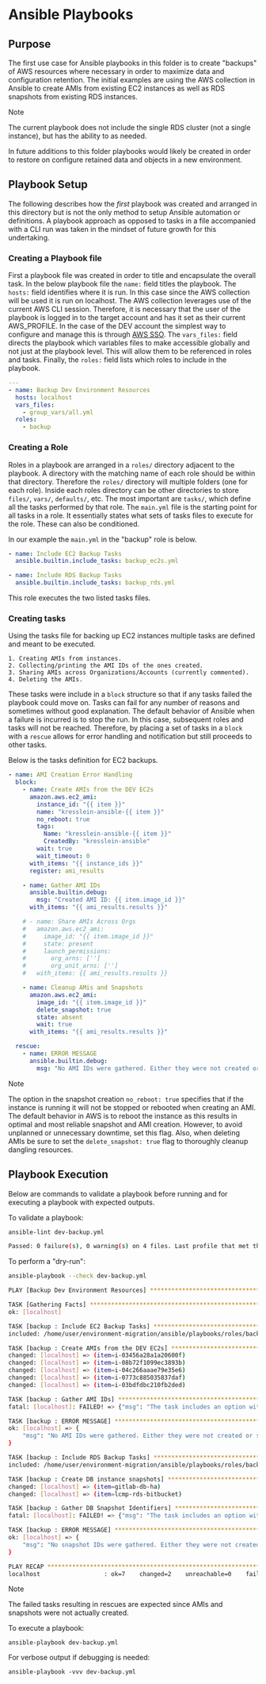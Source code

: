 # Ansible Playbooks

## Purpose

The first use case for Ansible playbooks in this folder is to create "backups" of AWS resources where necessary in order to maximize data and configuration retention. The initial examples are using the AWS collection in Ansible to create AMIs from existing EC2 instances as well as RDS snapshots from existing RDS instances. 

> [!NOTE]
> The current playbook does not include the single RDS cluster (not a single instance), but has the ability to as needed. 

In future additions to this folder playbooks would likely be created in order to restore on configure retained data and objects in a new environment. 

## Playbook Setup

The following describes how the *first* playbook was created and arranged in this directory but is not the only method to setup Ansible automation or definitions. A playbook approach as opposed to tasks in a file accompanied with a CLI run was taken in the mindset of future growth for this undertaking. 

### Creating a Playbook file

First a playbook file was created in order to title and encapsulate the overall task. In the below playbook file the `name:` field titles the playbook. The `hosts:` field identifies where it is run. In this case since the AWS collection will be used it is run on localhost. The AWS collection leverages use of the current AWS CLI session. Therefore, it is necessary that the user of the playbook is logged in to the target account and has it set as their current AWS_PROFILE. In the case of the DEV account the simplest way to configure and manage this is through [AWS SSO](https://docs.aws.amazon.com/cli/latest/userguide/cli-configure-sso.html#sso-configure-profile-token-auto-sso). The `vars_files:` field directs the playbook which variables files to make accessible globally and not just at the playbook level. This will allow them to be referenced in roles and tasks. Finally, the `roles:` field lists which roles to include in the playbook. 

```yaml title="dev-backup.yml"
---
- name: Backup Dev Environment Resources
  hosts: localhost
  vars_files:
    - group_vars/all.yml
  roles:
    - backup
```

### Creating a Role

Roles in a playbook are arranged in a `roles/` directory adjacent to the playbook. A directory with the matching name of each role should be within that directory. Therefore the `roles/` directory will multiple folders (one for each role). Inside each roles directory can be other directories to store `files/`, `vars/`, `defaults/`, etc. The most important are `tasks/`, which define all the tasks performed by that role. The `main.yml` file is the starting point for all tasks in a role. It essentially states what sets of tasks files to execute for the role. These can also be conditioned. 

In our example the `main.yml` in the "backup" role is below.

```yaml title="main.yml"
- name: Include EC2 Backup Tasks
  ansible.builtin.include_tasks: backup_ec2s.yml

- name: Include RDS Backup Tasks
  ansible.builtin.include_tasks: backup_rds.yml
```

This role executes the two listed tasks files.

### Creating tasks

Using the tasks file for backing up EC2 instances multiple tasks are defined and meant to be executed.

    1. Creating AMIs from instances.
    2. Collecting/printing the AMI IDs of the ones created.
    3. Sharing AMIs across Organizations/Accounts (currently commented).
    4. Deleting the AMIs.

These tasks were include in a `block` structure so that if any tasks failed the playbook could move on. Tasks can fail for any number of reasons and sometimes without good explanation. The default behavior of Ansible when a failure is incurred is to stop the run. In this case, subsequent roles and tasks will not be reached. Therefore, by placing a set of tasks in a `block` with a `rescue` allows for error handling and notification but still proceeds to other tasks. 

Below is the tasks definition for EC2 backups.

```yaml title="backup_ec2s.yml"
- name: AMI Creation Error Handling
  block:
    - name: Create AMIs from the DEV EC2s
      amazon.aws.ec2_ami:
        instance_id: "{{ item }}"
        name: "kresslein-ansible-{{ item }}"
        no_reboot: true
        tags:
          Name: "kresslein-ansible-{{ item }}"
          CreatedBy: "kresslein-ansible"
        wait: true
        wait_timeout: 0
      with_items: "{{ instance_ids }}"
      register: ami_results

    - name: Gather AMI IDs
      ansible.builtin.debug:
        msg: "Created AMI ID: {{ item.image_id }}"
      with_items: "{{ ami_results.results }}"

    # - name: Share AMIs Across Orgs
    #   amazon.aws.ec2_ami:
    #     image_id: "{{ item.image_id }}"
    #     state: present
    #     launch_permissions:
    #       org_arns: ['']
    #       org_unit_arns: ['']
    #   with_items: {{ ami_results.results }}

    - name: Cleanup AMis and Snapshots
      amazon.aws.ec2_ami:
        image_id: "{{ item.image_id }}"
        delete_snapshot: true
        state: absent
        wait: true
      with_items: "{{ ami_results.results }}"

  rescue:
    - name: ERROR MESSAGE
      ansible.builtin.debug:
        msg: "No AMI IDs were gathered. Either they were not created or something went wrong."
```

> [!NOTE]
> The option in the snapshot creation `no_reboot: true` specifies that if the instance is running it will not be stopped or rebooted when creating an AMI. The default behavior in AWS is to reboot the instance as this results in optimal and most reliable snapshot and AMI creation. However, to avoid unplanned or unnecessary downtime, set this flag. 
> Also, when deleting AMIs be sure to set the `delete_snapshot: true` flag to thoroughly cleanup dangling resources.

## Playbook Execution

Below are commands to validate a playbook before running and for executing a playbook with expected outputs. 

To validate a playbook:

```bash
ansible-lint dev-backup.yml

Passed: 0 failure(s), 0 warning(s) on 4 files. Last profile that met the validation criteria was 'production'.
```

To perform a "dry-run":

```bash
ansible-playbook --check dev-backup.yml

PLAY [Backup Dev Environment Resources] ******************************************************************************************************************************************************************************************************************************************************************************************

TASK [Gathering Facts] ***********************************************************************************************************************************************************************************************************************************************************************************************************
ok: [localhost]

TASK [backup : Include EC2 Backup Tasks] *****************************************************************************************************************************************************************************************************************************************************************************************
included: /home/user/environment-migration/ansible/playbooks/roles/backup/tasks/backup_ec2s.yml for localhost

TASK [backup : Create AMIs from the DEV EC2s] ************************************************************************************************************************************************************************************************************************************************************************************
changed: [localhost] => (item=i-03456a28a1a20600f)
changed: [localhost] => (item=i-08b72f1099ec3893b)
changed: [localhost] => (item=i-04c266aaae79e35e6)
changed: [localhost] => (item=i-0773c885035837daf)
changed: [localhost] => (item=i-03bdfdbc210fb2ded)

TASK [backup : Gather AMI IDs] ***************************************************************************************************************************************************************************************************************************************************************************************************
fatal: [localhost]: FAILED! => {"msg": "The task includes an option with an undefined variable. The error was: 'dict object' has no attribute 'image_id'. 'dict object' has no attribute 'image_id'\n\nThe error appears to be in '/home/user/environment-migration/ansible/playbooks/roles/backup/tasks/backup_ec2s.yml': line 16, column 7, but may\nbe elsewhere in the file depending on the exact syntax problem.\n\nThe offending line appears to be:\n\n\n    - name: Gather AMI IDs\n      ^ here\n"}

TASK [backup : ERROR MESSAGE] ****************************************************************************************************************************************************************************************************************************************************************************************************
ok: [localhost] => {
    "msg": "No AMI IDs were gathered. Either they were not created or something went wrong."
}

TASK [backup : Include RDS Backup Tasks] *****************************************************************************************************************************************************************************************************************************************************************************************
included: /home/user/environment-migration/ansible/playbooks/roles/backup/tasks/backup_rds.yml for localhost

TASK [backup : Create DB instance snapshots] *************************************************************************************************************************************************************************************************************************************************************************************
changed: [localhost] => (item=gitlab-db-ha)
changed: [localhost] => (item=lcmp-rds-bitbucket)

TASK [backup : Gather DB Snapshot Identifiers] ***********************************************************************************************************************************************************************************************************************************************************************************
fatal: [localhost]: FAILED! => {"msg": "The task includes an option with an undefined variable. The error was: 'dict object' has no attribute 'db_snapshot_identifier'. 'dict object' has no attribute 'db_snapshot_identifier'\n\nThe error appears to be in '/home/user/environment-migration/ansible/playbooks/roles/backup/tasks/backup_rds.yml': line 12, column 7, but may\nbe elsewhere in the file depending on the exact syntax problem.\n\nThe offending line appears to be:\n\n\n    - name: Gather DB Snapshot Identifiers\n      ^ here\n"}

TASK [backup : ERROR MESSAGE] ****************************************************************************************************************************************************************************************************************************************************************************************************
ok: [localhost] => {
    "msg": "No snapshot IDs were gathered. Either they were not created or something went wrong."
}

PLAY RECAP ***********************************************************************************************************************************************************************************************************************************************************************************************************************
localhost                  : ok=7    changed=2    unreachable=0    failed=0    skipped=0    rescued=2    ignored=0 
```

> [!NOTE]
> The failed tasks resulting in rescues are expected since AMIs and snapshots were not actually created.

To execute a playbook:

```
ansible-playbook dev-backup.yml
```

For verbose output if debugging is needed:

```
ansible-playbook -vvv dev-backup.yml
```
